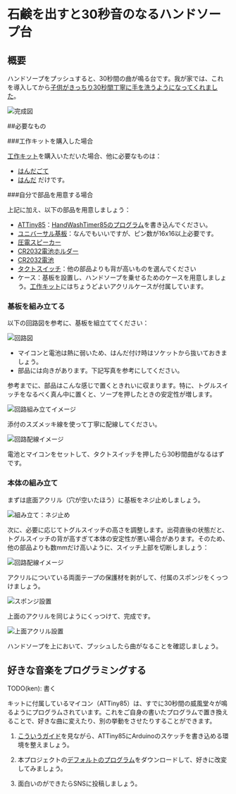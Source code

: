 # 石鹸を出すと30秒音のなるハンドソープ台

## 概要

ハンドソープをプッシュすると、30秒間の曲が鳴る台です。我が家では、これを導入してから[子供がきっちり30秒間丁寧に手を洗うようになってくれました](https://twitter.com/kenkawakenkenke/status/1246731640165957638)。

![完成図](imgs/soap_overview.jpg)

##必要なもの

###工作キットを購入した場合

[工作キット](https://kenkawakenkenke.stores.jp/items/5eab6c5472b9115e7e576797)を購入いただいた場合、他に必要なものは：

 * [はんだごて](https://www.amazon.co.jp/s?k=%E3%81%AF%E3%82%93%E3%81%A0%E3%81%94%E3%81%A6&__mk_ja_JP=%E3%82%AB%E3%82%BF%E3%82%AB%E3%83%8A&ref=nb_sb_noss_1)
 * [はんだ](https://www.amazon.co.jp/s?k=%E3%81%AF%E3%82%93%E3%81%A0&__mk_ja_JP=%E3%82%AB%E3%82%BF%E3%82%AB%E3%83%8A&ref=nb_sb_noss)
 だけです。
 
###自分で部品を用意する場合

上記に加え、以下の部品を用意しましょう：

 * [ATTiny85](http://akizukidenshi.com/catalog/g/gI-09573/)：[HandWashTimer85のプログラム](Arduino/HandWashTimer85.ino)を書き込んでください。
 * [ユニバーサル基板](http://akizukidenshi.com/catalog/g/gP-11735/)：なんでもいいですが、ピン数が16x16以上必要です。
 * [圧電スピーカー](http://akizukidenshi.com/catalog/g/gP-04119/)
 * [CR2032電池ホルダー](http://akizukidenshi.com/catalog/g/gP-00706/)
 * [CR2032電池](http://akizukidenshi.com/catalog/g/gB-05694/)
 * [タクトスイッチ](http://akizukidenshi.com/catalog/g/gP-09623/)：他の部品よりも背が高いものを選んでください
 * ケース：基板を設置し、ハンドソープを乗せるためのケースを用意しましょう。[工作キット](https://kenkawakenkenke.stores.jp/items/5eab6c5472b9115e7e576797)にはちょうどよいアクリルケースが付属しています。

### 基板を組み立てる

以下の回路図を参考に、基板を組立ててください：

![回路図](electronics/HandWashTimer85.png)

 * マイコンと電池は熱に弱いため、はんだ付け時はソケットから抜いておきましょう。
 * 部品には向きがあります。下記写真を参考にしてください。

参考までに、部品はこんな感じで置くときれいに収まります。特に、トグルスイッチをなるべく真ん中に置くと、ソープを押したときの安定性が増します。

![回路組み立てイメージ](imgs/board_overview.png)

添付のスズメッキ線を使って丁寧に配線してください。

![回路配線イメージ](imgs/board_wiring.png)

電池とマイコンをセットして、タクトスイッチを押したら30秒間曲がなるはずです。

### 本体の組み立て
まずは底面アクリル（穴が空いたほう）に基板をネジ止めしましょう。

![組み立て：ネジ止め](imgs/build_01_board.JPG)

次に、必要に応じてトグルスイッチの高さを調整します。出荷直後の状態だと、トグルスイッチの背が高すぎて本体の安定性が悪い場合があります。そのため、他の部品よりも数mmだけ高いように、スイッチ上部を切断しましょう：

![回路配線イメージ](imgs/build_02_cut.png)

アクリルについている両面テープの保護材を剥がして、付属のスポンジをくっつけましょう。

![スポンジ設置](imgs/build_03_sponge.JPG)

上面のアクリルを同じようにくっつけて、完成です。

![上面アクリル設置](imgs/build_04_done.JPG)

ハンドソープを上において、プッシュしたら曲がなることを確認しましょう。

## 好きな音楽をプログラミングする
TODO(ken): 書く

キットに付属しているマイコン（ATTiny85）は、すでに30秒間の威風堂々が鳴るようにプログラムされています。これをご自身の書いたプログラムで置き換えることで、好きな曲に変えたり、別の挙動をさせたりすることができます。

1. [こういうガイド](https://miraluna.hatenablog.com/entry/tiny85)を見ながら、ATTiny85にArduinoのスケッチを書き込める環境を整えましょう。

2. 本プロジェクトの[デフォルトのプログラム]((Arduino/HandWashTimer85.ino))をダウンロードして、好きに改変してみましょう。

3. 面白いのができたらSNSに投稿しましょう。
